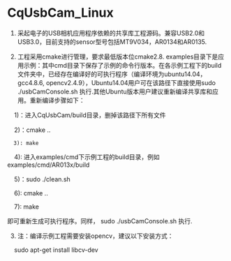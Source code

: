# CqUsbCam_Linux
1. 采起电子的USB相机应用程序依赖的共享库工程源码。兼容USB2.0和USB3.0，目前支持的sensor型号包括MT9V034，AR0134和AR0135. 

2. 工程采用cmake进行管理，要求最低版本位cmake2.8.
examples目录下是应用示例：其中cmd目录下保存了示例的命令行版本。在各示例工程下的build文件夹中，已经存在编译好的可执行程序（编译环境为ubuntu14.04， gcc4.8.6, opencv2.4.9），Ubuntu14.04用户可在该路径下直接使用sudo ./usbCamConsole.sh 执行.其他Ubuntu版本用户建议重新编译共享库和应用。重新编译步骤如下：

      1)：进入CqUsbCam/build目录，删掉该路径下所有文件
      
      2)：cmake ..
      
      3): make
      
      4): 进入examples/cmd下示例工程的build目录，例如examples/cmd/AR013x/build
      
      5)：sudo ./clean.sh
      
      6): cmake ..
      
      7): make
      
即可重新生成可执行程序。同样， sudo ./usbCamConsole.sh 执行.


3. 注：编译示例工程需要安装opencv，建议以下安装方式：

     sudo apt-get install libcv-dev
